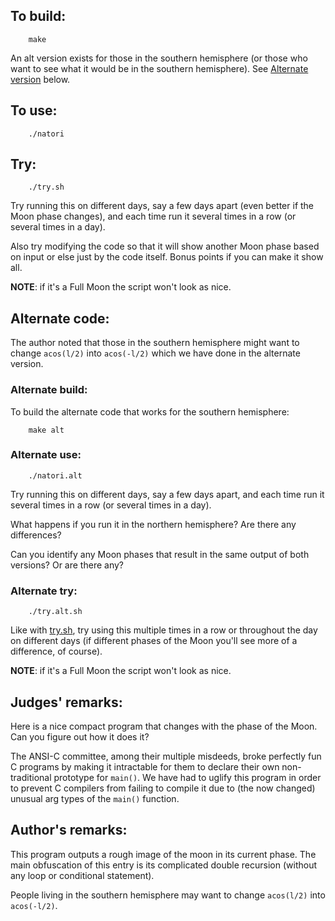 ## To build:

``` <!---sh-->
    make
```

An alt version exists for those in the southern hemisphere (or those who want to
see what it would be in the southern hemisphere). See [Alternate
version](#alternate-code) below.


## To use:

``` <!---sh-->
    ./natori
```


## Try:

``` <!---sh-->
    ./try.sh
```

Try running this on different days, say a few days apart (even better if the
Moon phase changes), and each time run it several times in a row (or several
times in a day).

Also try modifying the code so that it will show another Moon phase based on
input or else just by the code itself. Bonus points if you can make it show all.

**NOTE**: if it's a Full Moon the script won't look as nice.


## Alternate code:

The author noted that those in the southern hemisphere might want to change
`acos(l/2)` into `acos(-l/2)` which we have done in the alternate version.


### Alternate build:

To build the alternate code that works for the southern hemisphere:

``` <!---sh-->
    make alt
```


### Alternate use:

``` <!---sh-->
    ./natori.alt
```

Try running this on different days, say a few days apart, and each time run it
several times in a row (or several times in a day).

What happens if you run it in the northern hemisphere? Are there any
differences?

Can you identify any Moon phases that result in the same output of both
versions? Or are there any?


### Alternate try:

``` <!---sh-->
    ./try.alt.sh
```

Like with [try.sh](%%REPO_URL%%/2000/natori/try.sh), try using this multiple times in a row or throughout
the day on different days (if different phases of the Moon you'll see more of a
difference, of course).

**NOTE**: if it's a Full Moon the script won't look as nice.


## Judges' remarks:

Here is a nice compact program that changes with the phase of the Moon.
Can you figure out how it does it?

The ANSI-C committee, among their multiple misdeeds, broke perfectly fun C
programs by making it intractable for them to declare their own non-traditional
prototype for `main()`.  We have had to uglify this program in order to prevent
C compilers from failing to compile it due to (the now changed) unusual arg
types of the `main()` function.


## Author's remarks:

This program outputs a rough image of the moon in its current phase.
The main obfuscation of this entry is its complicated double recursion
(without any loop or conditional statement).

People living in the southern hemisphere may want to change `acos(l/2)`
into `acos(-l/2)`.


<!--

    Copyright © 1984-2024 by Landon Curt Noll. All Rights Reserved.

    You are free to share and adapt this file under the terms of this license:

        Creative Commons Attribution-ShareAlike 4.0 International (CC BY-SA 4.0)

    For more information, see:

        https://creativecommons.org/licenses/by-sa/4.0/

-->
